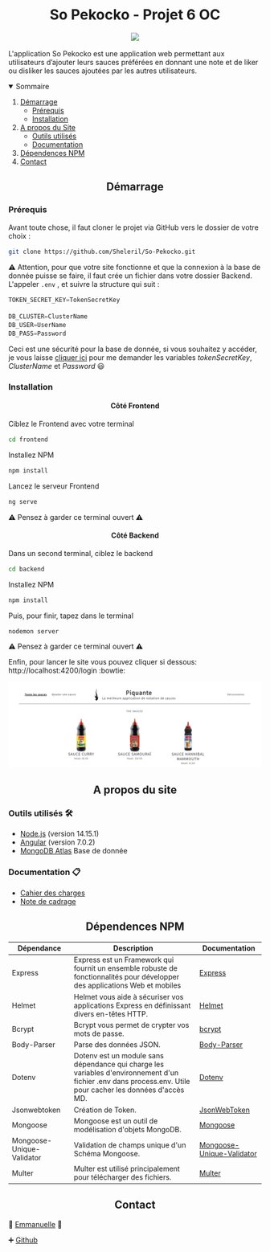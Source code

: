 <h1 align= "center" >So Pekocko - Projet 6 OC</h1>

<p align= "center"><img src="https://user.oc-static.com/upload/2019/09/02/15674356878125_image2.png" width= "300px">

L'application So Pekocko est une application web permettant aux utilisateurs d’ajouter leurs sauces préférées en donnant une note et de liker ou disliker les sauces ajoutées par les autres utilisateurs.  

<details open="open">
  <summary>Sommaire</summary>
  <ol>
    <li>
      <a href="#demarrage">Démarrage</a>
      <ul>
        <li><a href="#prerequis">Prérequis</a></li>
        <li><a href="#installation">Installation</a></li>
      </ul>
    </li>
    </li>
        <li>
      <a href="#apropos">A propos du Site</a>
      <ul>
        <li><a href="#outils">Outils utilisés</a></li>
        <li><a href="#doc">Documentation</a></li>
      </ul>
    </li>
    <li><a href="#dependence">Dépendences NPM</li> 
    <li><a href="#contact">Contact</a></li>
  </ol>
</details>

<h2 id="demarrage" align="center">Démarrage</h2>

<h3 id="prerequis">Prérequis</h3>

<p>Avant toute chose, il faut cloner le projet via GitHub vers le dossier de votre choix :</p>

```sh
git clone https://github.com/Sheleril/So-Pekocko.git
```
:warning: Attention, pour que votre site fonctionne et que la connexion à la base de donnée puisse se faire, il faut crée un fichier dans votre dossier Backend.
L'appeler `.env` , et suivre la structure qui suit :

```js
TOKEN_SECRET_KEY=TokenSecretKey

DB_CLUSTER=ClusterName
DB_USER=UserName
DB_PASS=Password
```

Ceci est une sécurité pour la base de donnée, si vous souhaitez y accéder, je vous laisse [cliquer ici](mailto:sheleril68@gmail.com) pour me demander les variables *tokenSecretKey*, *ClusterName* et *Password* :smiley:


<h3 id="installation">Installation</h3>


<h4 align="center">Côté Frontend</h4>


Ciblez le Frontend avec votre terminal

```sh
cd frontend
```

Installez NPM

```sh
npm install
```
Lancez le serveur Frontend

```sh
ng serve
```

:warning: Pensez à garder ce terminal ouvert :warning:  

<h4 align="center">Côté Backend</h4>


Dans un second terminal, ciblez le backend
```sh
cd backend
```

Installez NPM
```sh
npm install
```

Puis, pour finir, tapez dans le terminal
```sh
nodemon server
```

:warning: Pensez à garder ce terminal ouvert :warning: 

Enfin, pour lancer le site vous pouvez cliquer si dessous:   
http://localhost:4200/login :bowtie:  

<p  align="center" ><img src="img_readme/sopekocko.png" width="900px"></p>

<h2 align="center" id="apropos"> A propos du site </h2>


<h3 id="outils">Outils utilisés &#x1F6E0; </h3>

* [Node.js](https://nodejs.org/en/blog/release/v14.15.1/)  (version 14.15.1)
* [Angular](https://github.com/angular/angular-cli) (version 7.0.2)
* [MongoDB Atlas](https://www.mongodb.com/try) Base de donnée

<h3 id="doc">Documentation &#x1F4CB;</h3>

* [Cahier des charges](img_readme/Guidelines+API.pdf)
* [Note de cadrage](img_readme/Cadrage.pdf)

<h2 id="dependence" align="center">Dépendences NPM</h2>


| Dépendance | Description | Documentation |   
|---|---|---|
|Express|Express est un Framework qui fournit un ensemble robuste de fonctionnalités pour développer des applications Web et mobiles | [Express](https://www.npmjs.com/package/express)|  
|Helmet|Helmet vous aide à sécuriser vos applications Express en définissant divers en-têtes HTTP.| [Helmet](https://www.npmjs.com/package/helmet)|
|Bcrypt| Bcrypt vous permet de crypter vos mots de passe. | [bcrypt](https://www.npmjs.com/package/bcrypt)|
|Body-Parser|Parse des données JSON.|[Body-Parser](https://www.npmjs.com/package/body-parser)|
Dotenv|Dotenv est un module sans dépendance qui charge les variables d'environnement d'un fichier .env dans process.env. Utile pour cacher les données d'accès MD. | [Dotenv](https://www.npmjs.com/package/dotenv)|
|Jsonwebtoken|Création de Token. | [JsonWebToken](https://www.npmjs.com/package/jsonwebtoken)|
|Mongoose|Mongoose est un outil de modélisation d'objets MongoDB.| [Mongoose](https://www.npmjs.com/package/mongoose) |
|Mongoose-Unique-Validator|Validation de champs unique d'un Schéma Mongoose. | [Mongoose-Unique-Validator](https://www.npmjs.com/package/mongoose-unique-validator)|
|Multer| Multer est utilisé principalement pour télécharger des fichiers.|[Multer](https://www.npmjs.com/package/multer)|

<h2 align="center">Contact</h2>

:e-mail: [Emmanuelle](mailto:sheleril68@gmail.com) :e-mail:

:heavy_plus_sign: [Github](https://github.com/Sheleril)




